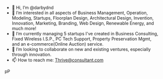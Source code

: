 - 👋 Hi, I’m @darbydnd
- 👀 I’m interested in all aspects of Business Management, Operation, Modeling, Startups, Floorplan Design, Architectural Design, Invention, Innovation, Marketing, Branding, Web Design, Renewable Energy, and much more! 
- 🌱 I’m currently managing 5 startups I've created in Business Consulting, Fixed Wireless I.S.P., PC Tech Support, Property Preservation Mgmt, and an e-commerce(Online Auction) service. 
- 💞️ I’m looking to collaborate on new and existing ventures, especially through innovation.
- 📫 How to reach me: Thrive@consultant.com

<!---
darbydnd/darbydnd is a ✨ special ✨ repository because its `README.md` (this file) appears on your GitHub profile.
You can click the Preview link to take a look at your changes.
--->
pP

